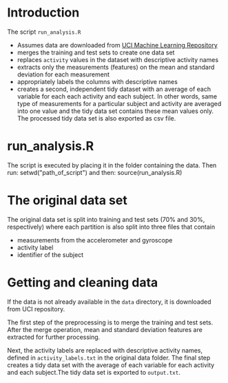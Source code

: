 # Introduction

The script `run_analysis.R`
- Assumes data are downloaded from
  [UCI Machine Learning Repository](http://archive.ics.uci.edu/ml/index.html)
- merges the training and test sets to create one data set
- replaces `activity` values in the dataset with descriptive activity names
- extracts only the measurements (features) on the mean and standard deviation
  for each measurement
- appropriately labels the columns with descriptive names
- creates a second, independent tidy dataset with an average of each variable
  for each each activity and each subject. In other words, same type of
  measurements for a particular subject and activity are averaged into one value
  and the tidy data set contains these mean values only. The processed tidy data
  set is also exported as csv file.
  
# run_analysis.R

The script is executed by placing it in the folder containing the data.
Then run:
setwd("path_of_script")
and then:
source(run_analysis.R)

# The original data set

The original data set is split into training and test sets (70% and 30%,
respectively) where each partition is also split into three files that contain
- measurements from the accelerometer and gyroscope
- activity label
- identifier of the subject

# Getting and cleaning data

If the data is not already available in the `data` directory, it is downloaded
from UCI repository.

The first step of the preprocessing is to merge the training and test
sets. After the merge operation, mean and standard deviation features are extracted
for further processing.

Next, the activity labels are replaced with descriptive activity names, defined
in `activity_labels.txt` in the original data folder.
The final step creates a tidy data set with the average of each variable for
each activity and each subject.The tidy data set is exported to `output.txt`.

